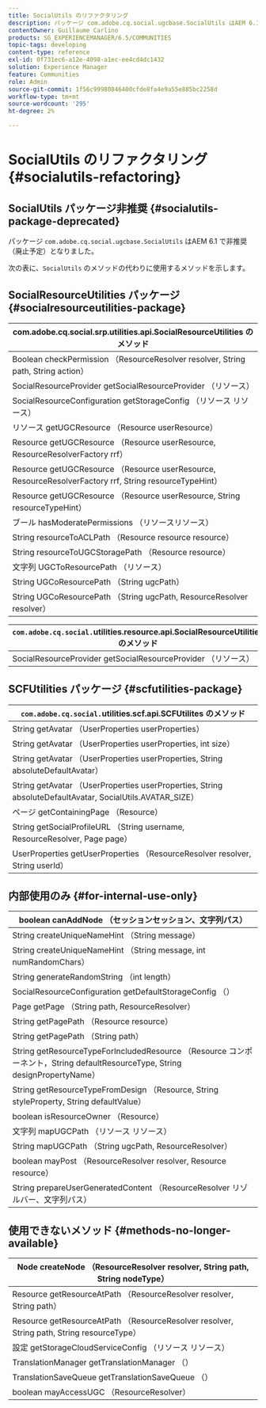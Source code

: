 ```yaml
---
title: SocialUtils のリファクタリング
description: パッケージ com.adobe.cq.social.ugcbase.SocialUtils はAEM 6.1 で非推奨になりました
contentOwner: Guillaume Carlino
products: SG_EXPERIENCEMANAGER/6.5/COMMUNITIES
topic-tags: developing
content-type: reference
exl-id: 0f731ec6-a12e-4098-a1ec-ee4cd4dc1432
solution: Experience Manager
feature: Communities
role: Admin
source-git-commit: 1f56c99980846400cfde8fa4e9a55e885bc2258d
workflow-type: tm+mt
source-wordcount: '295'
ht-degree: 2%

---
```


# SocialUtils のリファクタリング {#socialutils-refactoring}

## SocialUtils パッケージ非推奨 {#socialutils-package-deprecated}

パッケージ `com.adobe.cq.social.ugcbase.SocialUtils` はAEM 6.1 で非推奨（廃止予定）となりました。

次の表に、`SocialUtils` のメソッドの代わりに使用するメソッドを示します。

## SocialResourceUtilities パッケージ  {#socialresourceutilities-package}

| com.adobe.cq.social.srp.utilities.api.SocialResourceUtilities のメソッド |
|---|
| Boolean checkPermission （ResourceResolver resolver, String path, String action） |  |
| SocialResourceProvider getSocialResourceProvider （リソース） |  |
| SocialResourceConfiguration getStorageConfig （リソース リソース） |  |
| リソース getUGCResource （Resource userResource） |  |
| Resource getUGCResource （Resource userResource, ResourceResolverFactory rrf） | 新規 |
| Resource getUGCResource （Resource userResource, ResourceResolverFactory rrf, String resourceTypeHint） | 新規 |
| Resource getUGCResource （Resource userResource, String resourceTypeHint） |  |
| ブール hasModeratePermissions （リソースリソース） |  |
| String resourceToACLPath （Resource resource resource） |  |
| String resourceToUGCStoragePath （Resource resource） | string resourceToUGCPath （Resource resource resource）を置換します |
| 文字列 UGCToResourcePath （リソース） |  |
| String UGCoResourcePath （String ugcPath） | メソッドの署名が変更されました |
| String UGCoResourcePath （String ugcPath, ResourceResolver resolver） | 新規 |

| `com.adobe.cq.social.`utilities.resource.api.SocialResourceUtilities のメソッド |
|---|
| SocialResourceProvider getSocialResourceProvider （リソース） | socialResourceProvider getConfiguredProvider （リソース）を置き換えます |

## SCFUtilities パッケージ {#scfutilities-package}

| `com.adobe.cq.social.`utilities.scf.api.SCFUtilites のメソッド |
|---|
| String getAvatar （UserProperties userProperties） |
| String getAvatar （UserProperties userProperties, int size） |
| String getAvatar （UserProperties userProperties, String absoluteDefaultAvatar） |
| String getAvatar （UserProperties userProperties, String absoluteDefaultAvatar, SocialUtils.AVATAR_SIZE） |
| ページ getContainingPage （Resource） |
| String getSocialProfileURL （String username, ResourceResolver, Page page） |
| UserProperties getUserProperties （ResourceResolver resolver, String userId） |

## 内部使用のみ {#for-internal-use-only}

| boolean canAddNode （セッションセッション、文字列パス） |
|---|
| String createUniqueNameHint （String message） |
| String createUniqueNameHint （String message, int numRandomChars） |
| String generateRandomString （int length） |
| SocialResourceConfiguration getDefaultStorageConfig （） |
| Page getPage （String path, ResourceResolver） |
| String getPagePath （Resource resource） |
| String getPagePath （String path） |
| String getResourceTypeForIncludedResource （Resource コンポーネント，String defaultResourceType, String designPropertyName） |
| String getResourceTypeFromDesign （Resource, String styleProperty, String defaultValue） |
| boolean isResourceOwner （Resource） |
| 文字列 mapUGCPath （リソース リソース） |
| String mapUGCPath （String ugcPath, ResourceResolver） |
| boolean mayPost （ResourceResolver resolver, Resource resource） |
| String prepareUserGeneratedContent （ResourceResolver リゾルバー、文字列パス） |

## 使用できないメソッド {#methods-no-longer-available}

| Node createNode （ResourceResolver resolver, String path, String nodeType） |
|---|
| Resource getResourceAtPath （ResourceResolver resolver, String path） |
| Resource getResourceAtPath （ResourceResolver resolver, String path, String resourceType） |
| 設定 getStorageCloudServiceConfig （リソース リソース） |
| TranslationManager getTranslationManager （） |
| TranslationSaveQueue getTranslationSaveQueue （） |
| boolean mayAccessUGC （ResourceResolver） |

